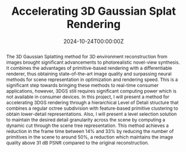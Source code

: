 ---
title: "Accelerating 3D Gaussian Splat Rendering"
authors:
- admin 
author_notes:

date: "2024-10-24T00:00:00Z"

# Publication type.
# Accepts a single type but formatted as a YAML list (for Hugo requirements).
# Enter a publication type from the CSL standard.
publication_types: ["thesis"]

# Publication name and optional abbreviated publication name.
publication: "Universitat Politècnica de Catalunya"
publication_short: ""

abstract: The 3D Gaussian Splatting method for 3D environment reconstruction from images brought significant advancements to photorealistic novel-view synthesis. It combines the advantages of primitive-based rendering with a differentiable renderer, thus obtaining state-of-the-art image quality and surpassing neural methods for scene representation in optimization and rendering speed. This is a significant step towards bringing these methods to real-time consumer applications, however, 3DGS still requires significant computing power which is not available in consumer devices. In this project, I will present a method for accelerating 3DGS rendering through a hierarchical Level of Detail structure that combines a regular octree subdivision with feature-based primitive clustering to obtain lower-detail representations. Also, I will present a level selection solution to maintain the desired detail granularity across the scene by computing a dynamic cut through the scene tree representation. This method achieves a reduction in the frame time between 14% and 33% by reducing the number of primitives in the scene to around 50%, a reduction which maintains the image quality above 31 dB PSNR compared to the original reconstruction.

tags:
- Source Themes
featured: false

# links:
# - name: ""
#   url: ""
url_pdf: http://hdl.handle.net/2117/420313

# Featured image
# To use, add an image named `featured.jpg/png` to your page's folder. 
image:
  focal_point: ""
  preview_only: false
---